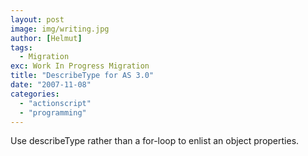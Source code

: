 ```yaml
---
layout: post
image: img/writing.jpg
author: [Helmut]
tags:
  - Migration
exc: Work In Progress Migration
title: "DescribeType for AS 3.0"
date: "2007-11-08"
categories: 
  - "actionscript"
  - "programming"
---
```


Use describeType rather than a for-loop to enlist an object properties.

